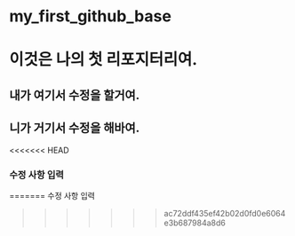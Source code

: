 # my_first_github_base

# 이것은 나의 첫 리포지터리여.

## 내가 여기서 수정을 할거여.

## 니가 거기서 수정을 해바여.

<<<<<<< HEAD
### 수정 사항 입력
=======
수정 사항 입력
>>>>>>> ac72ddf435ef42b02d0fd0e6064e3b687984a8d6
